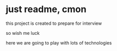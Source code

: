 
# just readme, cmon

this project is created to prepare for interview

so wish me luck

here we are going to play with lots of technologies